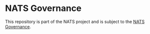 # NATS Governance

This repository is part of the NATS project and is subject to the [NATS Governance](https://github.com/nats-io/nats-general/blob/master/GOVERNANCE.md).
